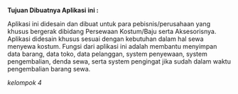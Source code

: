 **Tujuan Dibuatnya Aplikasi ini :**

Aplikasi ini didesain dan dibuat untuk para pebisnis/perusahaan yang khusus bergerak dibidang Persewaan Kostum/Baju serta Aksesorisnya. Aplikasi didesain khusus sesuai dengan kebutuhan dalam hal sewa menyewa kostum. Fungsi dari aplikasi ini adalah membantu menyimpan data barang, data toko, data pelanggan, system penyewaan, system pengembalian, denda sewa, serta system pengingat jika sudah dalam waktu pengembalian barang sewa.


_kelompok 4_